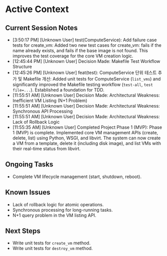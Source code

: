 # Active Context



## Current Session Notes

- [3:50:17 PM] [Unknown User] test(ComputeService): Add failure case tests for create_vm: Added two new test cases for create_vm: fails if the name already exists, and fails if the base image is not found. This improves the test coverage for the core VM creation logic.
- [12:45:44 PM] [Unknown User] Decision Made: Makefile Test Workflow Structure
- [12:45:26 PM] [Unknown User] feat(test): ComputeService 단위 테스트 추가 및 Makefile 개선: Added unit tests for ComputeService (`list_vms`) and significantly improved the Makefile testing workflow (`test-all`, `test file=...`). Established a foundation for TDD.
- [11:55:51 AM] [Unknown User] Decision Made: Architectural Weakness: Inefficient VM Listing (N+1 Problem)
- [11:55:51 AM] [Unknown User] Decision Made: Architectural Weakness: Synchronous API Processing
- [11:55:51 AM] [Unknown User] Decision Made: Architectural Weakness: Lack of Rollback Logic
- [11:55:35 AM] [Unknown User] Completed Project Phase 1 (MVP): Phase 1 (MVP) is complete. Implemented core VM management APIs (create, delete, list) using Python, WSGI, and libvirt. The system can now create a VM from a template, delete it (including disk image), and list VMs with their real-time status from libvirt.


## Ongoing Tasks

- Complete VM lifecycle management (start, shutdown, reboot).


## Known Issues

- Lack of rollback logic for atomic operations.
- Synchronous processing for long-running tasks.
- N+1 query problem in the VM listing API.


## Next Steps

- Write unit tests for `create_vm` method.
- Write unit tests for `destroy_vm` method.
